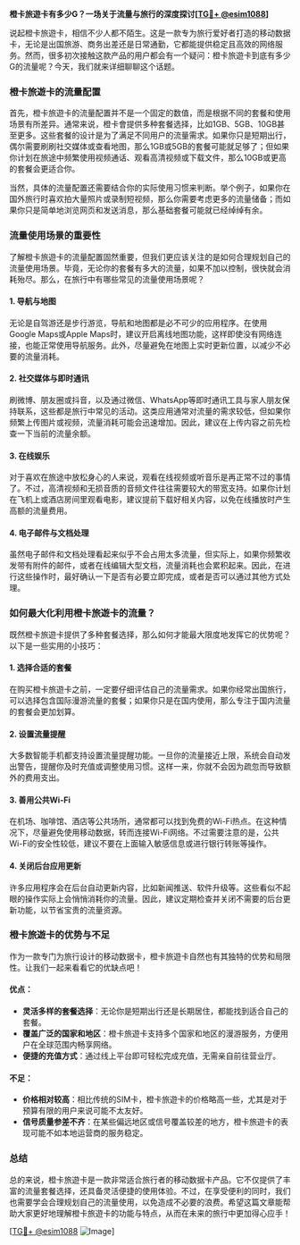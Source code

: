 **橙卡旅遊卡有多少G？一场关于流量与旅行的深度探讨[[TG💪+ @esim1088](https://t.me/s/esim1088)]**

说起橙卡旅遊卡，相信不少人都不陌生。这是一款专为旅行爱好者打造的移动数据卡，无论是出国旅游、商务出差还是日常通勤，它都能提供稳定且高效的网络服务。然而，很多初次接触这款产品的用户都会有一个疑问：橙卡旅遊卡到底有多少G的流量呢？今天，我们就来详细聊聊这个话题。

### 橙卡旅遊卡的流量配置

首先，橙卡旅遊卡的流量配置并不是一个固定的数值，而是根据不同的套餐和使用场景有所差异。通常来说，橙卡會提供多种套餐选择，比如1GB、5GB、10GB甚至更多。这些套餐的设计是为了满足不同用户的流量需求。如果你只是短期出行，偶尔需要刷刷社交媒体或查看地图，那么1GB或5GB的套餐可能就足够了；但如果你计划在旅途中频繁使用视频通话、观看高清视频或下载文件，那么10GB或更高的套餐会更适合你。

当然，具体的流量配置还需要结合你的实际使用习惯来判断。举个例子，如果你在国外旅行时喜欢拍大量照片或录制短视频，那么你需要考虑更多的流量储备；而如果你只是简单地浏览网页和发送消息，那么基础套餐可能就已经绰绰有余。

### 流量使用场景的重要性

了解橙卡旅遊卡的流量配置固然重要，但我们更应该关注的是如何合理规划自己的流量使用场景。毕竟，无论你的套餐有多大的流量，如果不加以控制，很快就会消耗殆尽。那么，在旅行中有哪些常见的流量使用场景呢？

#### 1. **导航与地图**
无论是自驾游还是步行游览，导航和地图都是必不可少的应用程序。在使用Google Maps或Apple Maps时，建议开启离线地图功能，这样即使没有网络连接，也能正常使用导航服务。此外，尽量避免在地图上实时更新位置，以减少不必要的流量消耗。

#### 2. **社交媒体与即时通讯**
刷微博、朋友圈或抖音，以及通过微信、WhatsApp等即时通讯工具与家人朋友保持联系，这些都是旅行中常见的活动。这类应用通常对流量的需求较低，但如果你频繁上传图片或视频，流量消耗可能会迅速增加。因此，建议在上传内容之前先检查一下当前的流量余额。

#### 3. **在线娱乐**
对于喜欢在旅途中放松身心的人来说，观看在线视频或听音乐是再正常不过的事情了。不过，高清视频和无损音质的音频文件往往需要较大的带宽支持。如果你计划在飞机上或酒店房间里观看电影，建议提前下载好相关内容，以免在线播放时产生高额的流量费用。

#### 4. **电子邮件与文档处理**
虽然电子邮件和文档处理看起来似乎不会占用太多流量，但实际上，如果你频繁收发带有附件的邮件，或者在线编辑大型文档，流量消耗也会累积起来。因此，在进行这些操作时，最好确认一下是否有必要立即完成，或者是否可以通过其他方式处理。

### 如何最大化利用橙卡旅遊卡的流量？

既然橙卡旅遊卡提供了多种套餐选择，那么如何才能最大限度地发挥它的优势呢？以下是一些实用的小技巧：

#### 1. **选择合适的套餐**
在购买橙卡旅遊卡之前，一定要仔细评估自己的流量需求。如果你经常出国旅行，可以选择包含国际漫游流量的套餐；如果你只是在国内使用，那么专注于国内流量的套餐会更加划算。

#### 2. **设置流量提醒**
大多数智能手机都支持设置流量提醒功能。一旦你的流量接近上限，系统会自动发出警告，提醒你及时充值或调整使用习惯。这样一来，你就不会因为疏忽而导致额外的费用支出。

#### 3. **善用公共Wi-Fi**
在机场、咖啡馆、酒店等公共场所，通常都可以找到免费的Wi-Fi热点。在这种情况下，尽量避免使用移动数据，转而连接Wi-Fi网络。不过需要注意的是，公共Wi-Fi的安全性较低，建议不要在上面输入敏感信息或进行银行转账等操作。

#### 4. **关闭后台应用更新**
许多应用程序会在后台自动更新内容，比如新闻推送、软件升级等。这些看似不起眼的操作实际上会悄悄消耗你的流量。因此，建议定期检查并关闭不需要的后台更新功能，以节省宝贵的流量资源。

### 橙卡旅遊卡的优势与不足

作为一款专门为旅行设计的移动数据卡，橙卡旅遊卡自然也有其独特的优势和局限性。让我们一起来看看它的优缺点吧！

#### 优点：
- **灵活多样的套餐选择**：无论你是短期出行还是长期居住，都能找到适合自己的套餐。
- **覆盖广泛的国家和地区**：橙卡旅遊卡支持多个国家和地区的漫游服务，方便用户在全球范围内畅享网络。
- **便捷的充值方式**：通过线上平台即可轻松完成充值，无需亲自前往营业厅。

#### 不足：
- **价格相对较高**：相比传统的SIM卡，橙卡旅遊卡的价格略高一些，尤其是对于预算有限的用户来说可能不太友好。
- **信号质量参差不齐**：在某些偏远地区或信号覆盖较差的地方，橙卡旅遊卡的表现可能不如本地运营商的服务稳定。

### 总结

总的来说，橙卡旅遊卡是一款非常适合旅行者的移动数据卡产品。它不仅提供了丰富的流量套餐选择，还具备灵活便捷的使用体验。不过，在享受便利的同时，我们也需要学会合理规划自己的流量使用，以免造成不必要的浪费。希望这篇文章能帮助大家更好地理解橙卡旅遊卡的功能与特点，从而在未来的旅行中更加得心应手！

[[TG💪+ @esim1088](https://t.me/s/esim1088) ![Image](https://i.postimg.cc/4NQfJmqS/Snipaste-2025-05-13-00-14-12.png)]